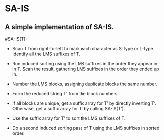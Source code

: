 # SA-IS
## A simple implementation of SA-IS.


#SA-IS(T):
 - Scan T from right-to-left to mark each character as S-type or L-type.
    Identify all the LMS suffixes of T.
 
 - Run induced sorting using the LMS suffixes in the order they appear in in T.
    Scan the result, gathering LMS suffixes in the order they ended up in.
 
 - Number the LMS blocks, assigning duplicate blocks the same number.
 
 - Form the reduced string T’ from the block numbers.
 
 - If all blocks are unique, get a suffix array for T’ by directly inverting T’.
   Otherwise, get a suffix array for T’ by calling SA-IS(T’).
 
 - Use the suffix array for T’ to sort the LMS suffixes of T.
 - Do a second induced sorting pass of T using the LMS suffixes in sorted order.
